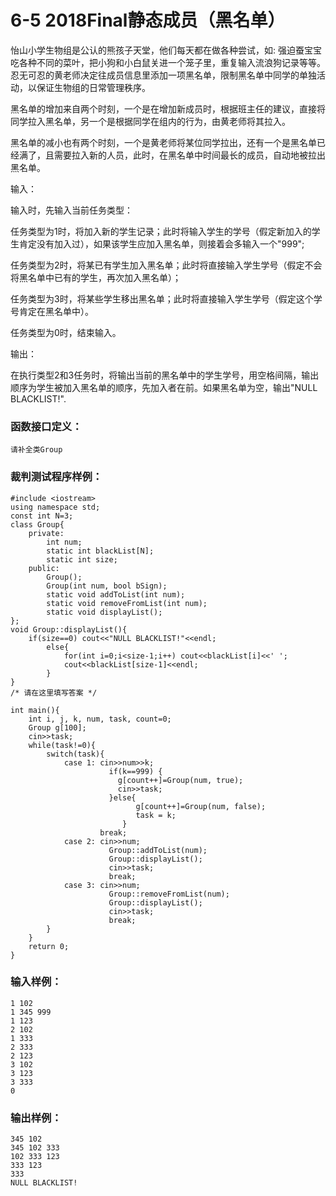 # 6-5 2018Final静态成员（黑名单）
怡山小学生物组是公认的熊孩子天堂，他们每天都在做各种尝试，如:
强迫蚕宝宝吃各种不同的菜叶，把小狗和小白鼠关进一个笼子里，重复输入流浪狗记录等等。忍无可忍的黄老师决定往成员信息里添加一项黑名单，限制黑名单中同学的单独活动，以保证生物组的日常管理秩序。

黑名单的增加来自两个时刻，一个是在增加新成员时，根据班主任的建议，直接将同学拉入黑名单，另一个是根据同学在组内的行为，由黄老师将其拉入。

黑名单的减小也有两个时刻，一个是黄老师将某位同学拉出，还有一个是黑名单已经满了，且需要拉入新的人员，此时，在黑名单中时间最长的成员，自动地被拉出黑名单。

输入：

输入时，先输入当前任务类型：

任务类型为1时，将加入新的学生记录；此时将输入学生的学号（假定新加入的学生肯定没有加入过），如果该学生应加入黑名单，则接着会多输入一个"999";

任务类型为2时，将某已有学生加入黑名单；此时将直接输入学生学号（假定不会将黑名单中已有的学生，再次加入黑名单）；

任务类型为3时，将某些学生移出黑名单；此时将直接输入学生学号（假定这个学号肯定在黑名单中）。

任务类型为0时，结束输入。

输出：

在执行类型2和3任务时，将输出当前的黑名单中的学生学号，用空格间隔，输出顺序为学生被加入黑名单的顺序，先加入者在前。如果黑名单为空，输出"NULL
BLACKLIST!".

### 函数接口定义：

    
    
    请补全类Group
    

### 裁判测试程序样例：

    
    
    #include <iostream> 
    using namespace std;
    const int N=3;
    class Group{
    	private:
    		int num;
    		static int blackList[N];
    		static int size;
    	public:
    		Group();
    		Group(int num, bool bSign);
    		static void addToList(int num);
    		static void removeFromList(int num);
    		static void displayList();
    };
    void Group::displayList(){
    	if(size==0) cout<<"NULL BLACKLIST!"<<endl;
    		else{
    			for(int i=0;i<size-1;i++) cout<<blackList[i]<<' ';
    			cout<<blackList[size-1]<<endl;
    		}
    }
    /* 请在这里填写答案 */
    
    int main(){
    	int i, j, k, num, task, count=0;
    	Group g[100];
    	cin>>task;
    	while(task!=0){
    		switch(task){
    			case 1: cin>>num>>k; 
    					  if(k==999) {
    					  	g[count++]=Group(num, true);
    					  	cin>>task;
    					  }else{
    					     	g[count++]=Group(num, false);
    					     	task = k;
    						 }
    					break;
    			case 2: cin>>num;
    					  Group::addToList(num);
    					  Group::displayList();
    					  cin>>task;
    					  break;
    			case 3: cin>>num;
    					  Group::removeFromList(num);
    					  Group::displayList();
    					  cin>>task;
    					  break;
    		}
    	}
    	return 0;
    }
    
    
    

### 输入样例：

    
    
    1 102
    1 345 999
    1 123
    2 102
    1 333
    2 333
    2 123
    3 102
    3 123
    3 333
    0
    

### 输出样例：

    
    
    345 102
    345 102 333
    102 333 123
    333 123
    333
    NULL BLACKLIST!
    

